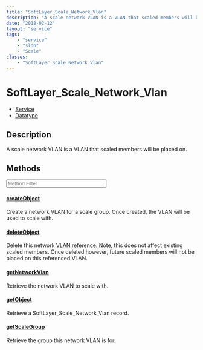 ```yaml
---
title: "SoftLayer_Scale_Network_Vlan"
description: "A scale network VLAN is a VLAN that scaled members will be placed on."
date: "2018-02-12"
layout: "service"
tags:
    - "service"
    - "sldn"
    - "Scale"
classes:
    - "SoftLayer_Scale_Network_Vlan"
---
```

# SoftLayer_Scale_Network_Vlan
<div id='service-datatype'>
    <ul id='sldn-reference-tabs'>
    <li id='service'> <a href='/reference/services/SoftLayer_Scale_Network_Vlan' >Service</a></li>    <li id='datatype'> <a href='/reference/datatypes/SoftLayer_Scale_Network_Vlan' >Datatype</a></li>
    </ul>
</div>

## Description


A scale network VLAN is a VLAN that scaled members will be placed on.



        
<div id="properties" class="content service-content">

## Methods

<div class="view-filters">
    <div class="clearfix">
        <div class="search-input-box">
            <input placeholder="Method Filter" onkeyup="titleSearch(inputId='edit-combine', divId='method-div', elementClass='method-row')" 
                type="text" id="edit-combine" value="" size="30" maxlength="128" class="form-text">
        </div>
    </div>
</div>

<div id="method-div">

<div class="method-row">

#### [createObject](/reference/services/SoftLayer_Scale_Network_Vlan/createObject)
Create a network VLAN for a scale group. Once created, the VLAN will be used to scale with. 

</div>

<div class="method-row">

#### [deleteObject](/reference/services/SoftLayer_Scale_Network_Vlan/deleteObject)
Delete this network VLAN reference. Note, this does not affect existing scaled members. Once deleted however, future scaled members will not be placed on this referenced VLAN. 

</div>

<div class="method-row">

#### [getNetworkVlan](/reference/services/SoftLayer_Scale_Network_Vlan/getNetworkVlan)
Retrieve the network VLAN to scale with.

</div>

<div class="method-row">

#### [getObject](/reference/services/SoftLayer_Scale_Network_Vlan/getObject)
Retrieve a SoftLayer_Scale_Network_Vlan record.

</div>

<div class="method-row">

#### [getScaleGroup](/reference/services/SoftLayer_Scale_Network_Vlan/getScaleGroup)
Retrieve the group this network VLAN is for.

</div>
</div>

</div>

